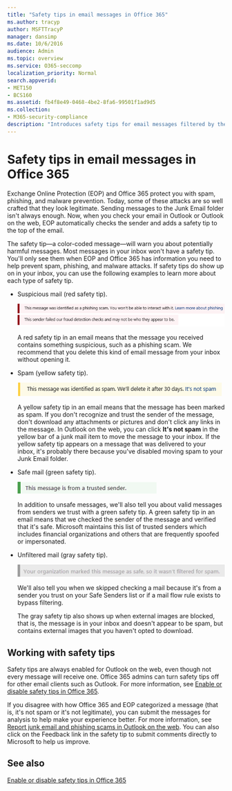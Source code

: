 ```yaml
---
title: "Safety tips in email messages in Office 365"
ms.author: tracyp
author: MSFTTracyP
manager: dansimp
ms.date: 10/6/2016
audience: Admin
ms.topic: overview
ms.service: O365-seccomp
localization_priority: Normal
search.appverid:
- MET150
- BCS160
ms.assetid: fb4f8e49-0468-4be2-8fa6-99501f1ad9d5
ms.collection:
- M365-security-compliance
description: "Introduces safety tips for email messages filtered by the EOP and Office 365 spam filter."
---
```


# Safety tips in email messages in Office 365

Exchange Online Protection (EOP) and Office 365 protect you with spam, phishing, and malware prevention. Today, some of these attacks are so well crafted that they look legitimate. Sending messages to the Junk Email folder isn't always enough. Now, when you check your email in Outlook or Outlook on the web, EOP automatically checks the sender and adds a safety tip to the top of the email. 
  
The safety tip—a color-coded message—will warn you about potentially harmful messages. Most messages in your inbox won't have a safety tip. You'll only see them when EOP and Office 365 has information you need to help prevent spam, phishing, and malware attacks. If safety tips do show up on in your inbox, you can use the following examples to learn more about each type of safety tip.
  
- Suspicious mail (red safety tip).
    
    ![Screenshot that shows a red safety tip.](../media/5078a0be-e556-44a1-b169-09d780d26898.png)
  
    A red safety tip in an email means that the message you received contains something suspicious, such as a phishing scam. We recommend that you delete this kind of email message from your inbox without opening it.
    
- Spam (yellow safety tip).
    
    ![Screenshot that shows a yellow safety tip.](../media/793c9265-ea44-48fd-a98f-804fadd4163b.png)
  
    A yellow safety tip in an email means that the message has been marked as spam. If you don't recognize and trust the sender of the message, don't download any attachments or pictures and don't click any links in the message. In Outlook on the web, you can click **It's not spam** in the yellow bar of a junk mail item to move the message to your inbox. If the yellow safety tip appears on a message that was delivered to your inbox, it's probably there because you've disabled moving spam to your Junk Email folder. 
    
- Safe mail (green safety tip).
    
    ![Screenshot that shows a green safety tip.](../media/acbc11d0-f626-4848-9fbf-66eeeda3f803.png)
  
    In addition to unsafe messages, we'll also tell you about valid messages from senders we trust with a green safety tip. A green safety tip in an email means that we checked the sender of the message and verified that it's safe. Microsoft maintains this list of trusted senders which includes financial organizations and others that are frequently spoofed or impersonated.
    
- Unfiltered mail (gray safety tip).
    
    ![Screenshot that shows a gray safety tip.](../media/c4d0cf8f-08e9-4c84-beee-1d9e0b022e0a.png)
  
    We'll also tell you when we skipped checking a mail because it's from a sender you trust on your Safe Senders list or if a mail flow rule exists to bypass filtering. 
    
    The gray safety tip also shows up when external images are blocked, that is, the message is in your inbox and doesn't appear to be spam, but contains external images that you haven't opted to download.
    
## Working with safety tips

Safety tips are always enabled for Outlook on the web, even though not every message will receive one. Office 365 admins can turn safety tips off for other email clients such as Outlook. For more information, see [Enable or disable safety tips in Office 365](enable-or-disable-safety-tips.md).
  
If you disagree with how Office 365 and EOP categorized a message (that is, it's not spam or it's not legitimate), you can submit the messages for analysis to help make your experience better. For more information, see [Report junk email and phishing scams in Outlook on the web](https://technet.microsoft.com/library/dn594557.aspx). You can also click on the Feedback link in the safety tip to submit comments directly to Microsoft to help us improve.
  
## See also

[Enable or disable safety tips in Office 365](enable-or-disable-safety-tips.md)

